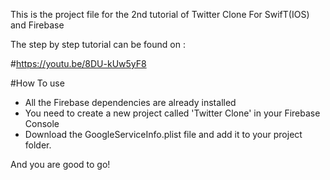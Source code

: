 This is the project file for the 2nd tutorial of Twitter Clone For SwifT(IOS) and Firebase

The step by step tutorial can be found on :

#https://youtu.be/8DU-kUw5yF8

#How To use 

- All the Firebase dependencies are already installed
- You need to create a new project called 'Twitter Clone' in your Firebase Console
- Download the GoogleServiceInfo.plist file and add it to your project folder.

And you are good to go!